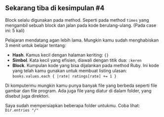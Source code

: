 ## Sekarang tiba di kesimpulan \#4

Block selalu digunakan pada method. Seperti pada method `times` yang mengambil sebuah block dan jalan pada kode berulang-ulang. (Pada case ini: 5 kali)

Pelajaran mendatang agan lebih lama. Mungkin kamu sudah menghabiskan 3 menit untuk belajar tentang:

- **Hash**. Kamus kecil dengan halaman keriting: `{}`
- **Simbol**. Kata kecil yang efisien, diawali dengan titik dua: `:keren`
- **Block**. Kumpulan kode yang bisa dijalankan pada method Ruby. Ini kode yang telah kamu gunakan untuk membuat listing ulasan: `books.values.each { |rate| ratings[rate] += 1 }`

Di komputermu mungkin kamu punya banyak file yang berbeda seperti file gambar dan file program. Ada juga file yang diatur di dalam folder, yang disebut juga direktori.

Saya sudah mempersiapkan beberapa folder untukmu. Coba lihat: `Dir.entries "/"`